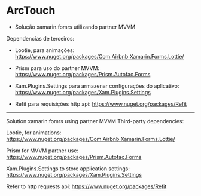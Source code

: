 # ArcTouch

* Solução xamarin.fomrs utilizando partner MVVM

Dependencias de terceiros:
  * Lootie, para animações: https://www.nuget.org/packages/Com.Airbnb.Xamarin.Forms.Lottie/

  * Prism para uso do partner MVVM: https://www.nuget.org/packages/Prism.Autofac.Forms

  * Xam.Plugins.Settings para armazenar configurações do aplicativo: https://www.nuget.org/packages/Xam.Plugins.Settings

  *  Refit para requisições http api: https://www.nuget.org/packages/Refit



--------------------------------------------------



Solution xamarin.fomrs using partner MVVM
Third-party dependencies:

Lootie, for animations: https://www.nuget.org/packages/Com.Airbnb.Xamarin.Forms.Lottie/

Prism for MVVM partner use: https://www.nuget.org/packages/Prism.Autofac.Forms

Xam.Plugins.Settings to store application settings: https://www.nuget.org/packages/Xam.Plugins.Settings

Refer to http requests api: https://www.nuget.org/packages/Refit
